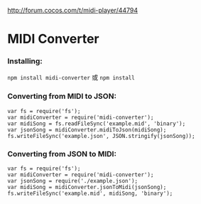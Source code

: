http://forum.cocos.com/t/midi-player/44794



# MIDI Converter
### Installing:
`npm install midi-converter`
或
`npm install`

### Converting from MIDI to JSON:
    var fs = require('fs');
    var midiConverter = require('midi-converter');
    var midiSong = fs.readFileSync('example.mid', 'binary');
    var jsonSong = midiConverter.midiToJson(midiSong);
    fs.writeFileSync('example.json', JSON.stringify(jsonSong));

### Converting from JSON to MIDI:
    var fs = require('fs');
    var midiConverter = require('midi-converter');
    var jsonSong = require('./example.json');
    var midiSong = midiConverter.jsonToMidi(jsonSong);
    fs.writeFileSync('example.mid', midiSong, 'binary');
